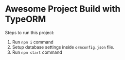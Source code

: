 # Awesome Project Build with TypeORM

Steps to run this project:

1. Run `npm i` command
2. Setup database settings inside `ormconfig.json` file.
3. Run `npm start` command
